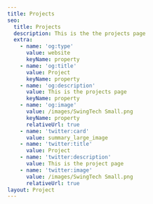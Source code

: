 ```yaml
---
title: Projects
seo:
  title: Projects
  description: This is the the projects page
  extra:
    - name: 'og:type'
      value: website
      keyName: property
    - name: 'og:title'
      value: Project
      keyName: property
    - name: 'og:description'
      value: This is the projects page
      keyName: property
    - name: 'og:image'
      value: /images/SwingTech Small.png
      keyName: property
      relativeUrl: true
    - name: 'twitter:card'
      value: summary_large_image
    - name: 'twitter:title'
      value: Project
    - name: 'twitter:description'
      value: This is the project page
    - name: 'twitter:image'
      value: /images/SwingTech Small.png
      relativeUrl: true
layout: Project
---
```

